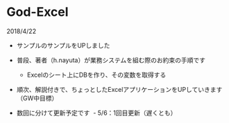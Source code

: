 # God-Excel

2018/4/22
- サンプルのサンプルをUPしました
- 普段、著者（h.nayuta）が業務システムを組む際のお約束の手順です
  - Excelのシート上にDBを作り、その変数を取得する
- 順次、解説付きで、ちょっとしたExcelアプリケーションをUPしていきます（GW中目標）

- 数回に分けて更新予定です
  - 5/6：1回目更新（遅くとも）
